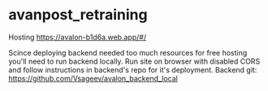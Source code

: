 # avanpost_retraining

Hosting https://avalon-b1d6a.web.app/#/

Scince deploying backend needed too much resources for free hosting you'll need to run backend locally.
Run site on browser with disabled CORS and follow instructions in backend's repo for it's deployment.
Backend git: https://github.com/Vsageev/avalon_backend_local
